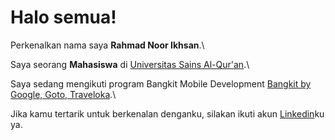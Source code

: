 # Halo semua! 

Perkenalkan nama saya **Rahmad Noor Ikhsan**.\

Saya seorang **Mahasiswa** di [Universitas Sains Al-Qur'an](https://unsiq.ac.id/).\

Saya sedang mengikuti program Bangkit Mobile Development [Bangkit by Google, Goto, Traveloka](https://www.dicoding.com/programs/bangkit).\

Jika kamu tertarik untuk berkenalan denganku, silakan ikuti akun [Linkedin](https://www.linkedin.com/in/rahmad-noor-ikhsan-b40747221/)ku ya.
